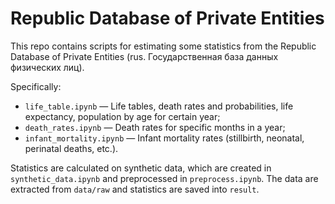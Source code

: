 # Republic Database of Private Entities

This repo contains scripts for estimating some statistics from the Republic Database of Private Entities (rus. Государственная база данных физических лиц).

Specifically:

- `life_table.ipynb` — Life tables, death rates and probabilities, life expectancy, population by age for certain year;
- `death_rates.ipynb` — Death rates for specific months in a year;
- `infant_mortality.ipynb` — Infant mortality rates (stillbirth, neonatal, perinatal deaths, etc.).

Statistics are calculated on synthetic data, which are created in `synthetic_data.ipynb` and preprocessed in `preprocess.ipynb`. The data are extracted from `data/raw` and statistics are saved into `result`.